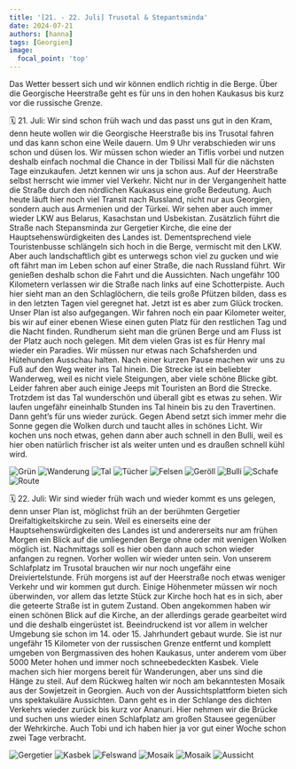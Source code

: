 ```yaml
---
title: '[21. - 22. Juli] Trusotal & Stepantsminda'
date: 2024-07-21
authors: [hanna]
tags: [Georgien]
image:
  focal_point: 'top'
---
```

Das Wetter bessert sich und wir können endlich richtig in die Berge. Über die Georgische Heerstraße geht es für uns in den hohen Kaukasus bis kurz vor die russische Grenze.

<!--more-->

🗓️ 21. Juli: Wir sind schon früh wach und das passt uns gut in den Kram, denn heute wollen wir die Georgische Heerstraße bis ins Trusotal fahren und das kann schon eine Weile dauern. Um 9 Uhr verabschieden wir uns schon und düsen los. Wir müssen schon wieder an Tiflis vorbei und nutzen deshalb einfach nochmal die Chance in der Tbilissi Mall für die nächsten Tage einzukaufen. Jetzt kennen wir uns ja schon aus. Auf der Heerstraße selbst herrscht wie immer viel Verkehr. Nicht nur in der Vergangenheit hatte die Straße durch den nördlichen Kaukasus eine große Bedeutung. Auch heute läuft hier noch viel Transit nach Russland, nicht nur aus Georgien, sondern auch aus Armenien und der Türkei. Wir sehen aber auch immer wieder LKW aus Belarus, Kasachstan und Usbekistan. Zusätzlich führt die Straße nach Stepansminda zur Gergetier Kirche, die eine der Hauptsehenswürdigkeiten des Landes ist. Dementsprechend viele Touristenbusse schlängeln sich hoch in die Berge, vermischt mit den LKW. Aber auch landschaftlich gibt es unterwegs schon viel zu gucken und wie oft fährt man im Leben schon auf einer Straße, die nach Russland führt. Wir genießen deshalb schon die Fahrt und die Aussichten. Nach ungefähr 100 Kilometern verlassen wir die Straße nach links auf eine Schotterpiste. Auch hier sieht man an den Schlaglöchern, die teils große Pfützen bilden, dass es in den letzten Tagen viel geregnet hat. Jetzt ist es aber zum Glück trocken. Unser Plan ist also aufgegangen. Wir fahren noch ein paar Kilometer weiter, bis wir auf einer ebenen Wiese einen guten Platz für den restlichen Tag und die Nacht finden. Rundherum sieht man die grünen Berge und am Fluss ist der Platz auch noch gelegen. Mit dem vielen Gras ist es für Henry mal wieder ein Paradies. Wir müssen nur etwas nach Schafsherden und Hütehunden Ausschau halten. Nach einer kurzen Pause machen wir uns zu Fuß auf den Weg weiter ins Tal hinein. Die Strecke ist ein beliebter Wanderweg, weil es nicht viele Steigungen, aber viele schöne Blicke gibt. Leider fahren aber auch einige Jeeps mit Touristen an Bord die Strecke. Trotzdem ist das Tal wunderschön und überall gibt es etwas zu sehen. Wir laufen ungefähr eineinhalb Stunden ins Tal hinein bis zu den Travertinen. Dann geht’s für uns wieder zurück. Gegen Abend setzt sich immer mehr die Sonne gegen die Wolken durch und taucht alles in schönes Licht. Wir kochen uns noch etwas, gehen dann aber auch schnell in den Bulli, weil es hier oben natürlich frischer ist als weiter unten und es draußen schnell kühl wird.

<img src="Gruen.jpg" alt="Grün" caption="">

<img src="Wanderung.jpg" alt="Wanderung" caption="">

<img src="Tal.jpg" alt="Tal" caption="">

<img src="Tuecher.jpg" alt="Tücher" caption="">

<img src="Floeten.jpg" alt="Felsen" caption="">

<img src="Geroell.jpg" alt="Geröll" caption="">

<img src="Bulli.jpg" alt="Bulli" caption="">

<img src="Schafe.jpg" alt="Schafe" caption="">

<img src="Route_21.07.24.jpg" alt="Route" caption=" ">

🗓️ 22. Juli: Wir sind wieder früh wach und wieder kommt es uns gelegen, denn unser Plan ist, möglichst früh an der berühmten Gergetier Dreifaltigkeitskirche zu sein. Weil es einerseits eine der Hauptsehenswürdigkeiten des Landes ist und andererseits nur am frühen Morgen ein Blick auf die umliegenden Berge ohne oder mit wenigen Wolken möglich ist. Nachmittags soll es hier oben dann auch schon wieder anfangen zu regnen. Vorher wollen wir wieder unten sein. Von unserem Schlafplatz im Trusotal brauchen wir nur noch ungefähr eine Dreiviertelstunde. Früh morgens ist auf der Heerstraße noch etwas weniger Verkehr und wir kommen gut durch. Einige Höhenmeter müssen wir noch überwinden, vor allem das letzte Stück zur Kirche hoch hat es in sich, aber die geteerte Straße ist in gutem Zustand. Oben angekommen haben wir einen schönen Blick auf die Kirche, an der allerdings gerade gearbeitet wird und die deshalb eingerüstet ist. Beeindruckend ist vor allem in welcher Umgebung sie schon im 14. oder 15. Jahrhundert gebaut wurde. Sie ist nur ungefähr 15 Kilometer von der russischen Grenze entfernt und komplett umgeben von Bergmassiven des hohen Kaukasus, unter anderem vom über 5000 Meter hohen und immer noch schneebedeckten Kasbek. Viele machen sich hier morgens bereit für Wanderungen, aber uns sind die Hänge zu steil. Auf dem Rückweg halten wir noch am bekanntesten Mosaik aus der Sowjetzeit in Georgien. Auch von der Aussichtsplattform bieten sich uns spektakuläre Aussichten. Dann geht es in der Schlange des dichten Verkehrs wieder zurück bis kurz vor Ananuri. Hier nehmen wir die Brücke und suchen uns wieder einen Schlafplatz am großen Stausee gegenüber der Wehrkirche. Auch Tobi und ich haben hier ja vor gut einer Woche schon zwei Tage verbracht.

<img src="Gergetier.jpg" alt="Gergetier" caption="">

<img src="Kasbek.jpg" alt="Kasbek" caption="">

<img src="Felswand.jpg" alt="Felswand" caption="">

<img src="Mosaik1.jpg" alt="Mosaik" caption="">

<img src="Mosaik2.jpg" alt="Mosaik" caption="">

<img src="See.jpg" alt="Aussicht" caption="">